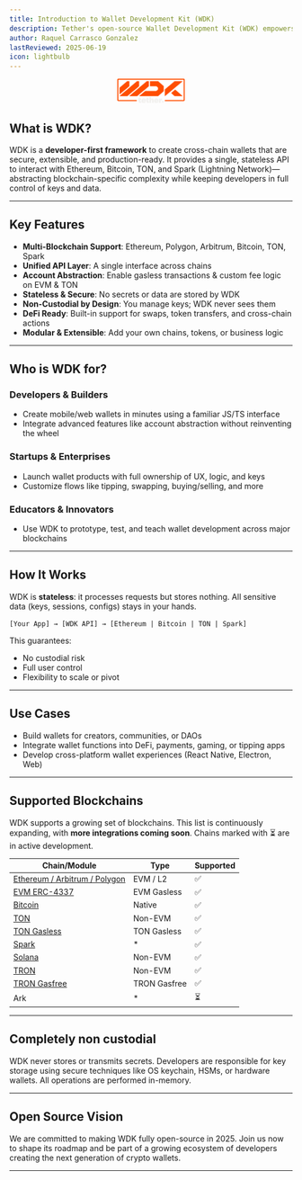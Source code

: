 ```yaml
---
title: Introduction to Wallet Development Kit (WDK)
description: Tether's open-source Wallet Development Kit (WDK) empowers developers to build secure, non-custodial wallets with unified blockchain access, stateless architecture, and complete user control. WDK simplifies the complexity of blockchain infrastructure without compromising on flexibility or security.
author: Raquel Carrasco Gonzalez
lastReviewed: 2025-06-19
icon: lightbulb    
---
```


<p align="center">
  <img src="../assets/logo.png" width="120" />
</p>



## What is WDK?

WDK is a **developer-first framework** to create cross-chain wallets that are secure, extensible, and production-ready. It provides a single, stateless API to interact with Ethereum, Bitcoin, TON, and Spark (Lightning Network)—abstracting blockchain-specific complexity while keeping developers in full control of keys and data.

---

## Key Features

- **Multi-Blockchain Support**: Ethereum, Polygon, Arbitrum, Bitcoin, TON, Spark
- **Unified API Layer**: A single interface across chains
- **Account Abstraction**: Enable gasless transactions & custom fee logic on EVM & TON
- **Stateless & Secure**: No secrets or data are stored by WDK
- **Non-Custodial by Design**: You manage keys; WDK never sees them
- **DeFi Ready**: Built-in support for swaps, token transfers, and cross-chain actions
- **Modular & Extensible**: Add your own chains, tokens, or business logic

---

## Who is WDK for?

### Developers & Builders
- Create mobile/web wallets in minutes using a familiar JS/TS interface
- Integrate advanced features like account abstraction without reinventing the wheel

### Startups & Enterprises
- Launch wallet products with full ownership of UX, logic, and keys
- Customize flows like tipping, swapping, buying/selling, and more

### Educators & Innovators
- Use WDK to prototype, test, and teach wallet development across major blockchains

---

## How It Works

WDK is **stateless**: it processes requests but stores nothing. All sensitive data (keys, sessions, configs) stays in your hands.

```
[Your App] → [WDK API] → [Ethereum | Bitcoin | TON | Spark]
```

This guarantees:
- No custodial risk
- Full user control
- Flexibility to scale or pivot

---

## Use Cases

- Build wallets for creators, communities, or DAOs
- Integrate wallet functions into DeFi, payments, gaming, or tipping apps
- Develop cross-platform wallet experiences (React Native, Electron, Web)

---

## Supported Blockchains

WDK supports a growing set of blockchains. This list is continuously expanding, with **more integrations coming soon**. Chains marked with ⏳ are in active development.

| Chain/Module                                                      | Type             | Supported |
|-------------------------------------------------------------------|------------------|-----------|
| [Ethereum / Arbitrum / Polygon](../wdk-modules/wallet-evm/overview.md)   | EVM  /  L2       | ✅        |
| [EVM ERC-4337](../wdk-modules/wallet-evm-erc-4337/overview.md)       | EVM Gasless      | ✅        |
| [Bitcoin](../wdk-modules/wallet-btc/overview.md)                     | Native           | ✅        |
| [TON](../wdk-modules/wallet-ton/overview.md)                         | Non-EVM          | ✅        |
| [TON Gasless](../wdk-modules/wallet-ton-gasless/overview.md)         | TON Gasless      | ✅        |
| [Spark](../wdk-modules/wallet-spark/overview.md)                     | *                | ✅        |
| [Solana](../wdk-modules/wallet-solana/overview.md)                   | Non-EVM          | ✅        |
| [TRON](../wdk-modules/wallet-tron/overview.md)                       | Non-EVM          | ✅        |
| [TRON Gasfree](../wdk-modules/wallet-tron-gasfree/overview.md)       | TRON Gasfree     | ✅        |
| Ark     | *    | ⏳        |

---

## Completely non custodial

WDK never stores or transmits secrets. Developers are responsible for key storage using secure techniques like OS keychain, HSMs, or hardware wallets. All operations are performed in-memory.

---

## Open Source Vision

We are committed to making WDK fully open-source in 2025. Join us now to shape its roadmap and be part of a growing ecosystem of developers creating the next generation of crypto wallets.

---
